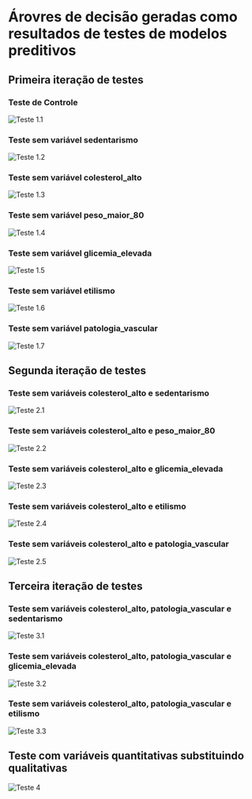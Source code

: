 # Árovres de decisão geradas como resultados de testes de modelos preditivos

## Primeira iteração de testes
### Teste de Controle
![Teste 1.1](./testes01/teste01.png "Teste 1.1 - Controle")
### Teste sem variável sedentarismo
![Teste 1.2](./testes01/teste02(retirada_variavel_sedentarismo).png "Teste 1.2 - Sem variável sedentarismo")
### Teste sem variável colesterol_alto
![Teste 1.3](./testes01/teste03(retirada_variavel_colesterol_alto).png "Teste 1.3 - Sem variável colesterol_alto")
### Teste sem variável peso_maior_80
![Teste 1.4](./testes01/teste04(retirada_variavel_peso_maior_80).png "Teste 1.4 - Sem variável peso_maior_80")
### Teste sem variável glicemia_elevada
![Teste 1.5](./testes01/teste05(retirada_variavel_glicemia_elevada).png "Teste 1.5 - Sem variável glicemia_elevada")
### Teste sem variável etilismo
![Teste 1.6](./testes01/teste06(retirada_variavel_etilismo).png "Teste 1.6 - Sem variável etilismo")
### Teste sem variável patologia_vascular
![Teste 1.7](./testes01/teste07(retirada_variavel_patologia_vascular).png "Teste 1.7 - Sem variável patologia_vascular")

## Segunda iteração de testes
### Teste sem variáveis colesterol_alto e sedentarismo
![Teste 2.1](./testes02/teste01(sem_colesterol_alto_sedentarismo).png "Teste 2.1 - Sem variáveis colesterol_alto e sedentarismo")
### Teste sem variáveis colesterol_alto e peso_maior_80
![Teste 2.2](./testes02/teste02(sem_colesterol_alto_peso_maior_80).png "Teste 2.2 - Sem variáveis colesterol_alto e peso_maior_80")
### Teste sem variáveis colesterol_alto e glicemia_elevada
![Teste 2.3](./testes02/teste03(sem_colesterol_alto_glicemia_elevada).png "Teste 2.3 - Sem variáveis colesterol_alto e glicemia_elevada")
### Teste sem variáveis colesterol_alto e etilismo
![Teste 2.4](./testes02/teste04(sem_colesterol_alto_etilismo).png "Teste 2.4 - Sem variáveis colesterol_alto e glicemia_etilismo")
### Teste sem variáveis colesterol_alto e patologia_vascular
![Teste 2.5](./testes02/teste05(sem_colesterol_alto_patologia_vascular).png "Teste 2.5 - Sem variáveis colesterol_alto e patologia_vascular")

## Terceira iteração de testes
### Teste sem variáveis colesterol_alto, patologia_vascular e sedentarismo
![Teste 3.1](./testes03/teste01(sem_colesterol_alto_patologia_vascular_sedentarismo).png "Teste 3.1 - Sem variáveis colesterol_alto, patologia_vascular e sedentarismo")
### Teste sem variáveis colesterol_alto, patologia_vascular e glicemia_elevada
![Teste 3.2](./testes03/teste02(sem_colesterol_alto_patologia_vascular_glicemia_elevada).png "Teste 3.2 - Sem variáveis colesterol_alto, patologia_vascular e glicemia_elevada")
### Teste sem variáveis colesterol_alto, patologia_vascular e etilismo
![Teste 3.3](./testes03/teste03(sem_colesterol_alto_patologia_vascular_etilismo).png "Teste 3.3 - Sem variáveis colesterol_alto, patologia_vascular e etilismo")

## Teste com variáveis quantitativas substituindo qualitativas 
![Teste 4](./teste01/testeComVarQuantitativa.png "Teste 2.5 - Sem variáveis colesterol_alto e patologia_vascular")
